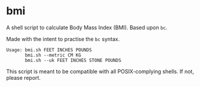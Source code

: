 # bmi
A shell script to calculate Body Mass Index (BMI). Based upon `bc`.

Made with the intent to practise the `bc` syntax.

```
Usage: bmi.sh FEET INCHES POUNDS
       bmi.sh --metric CM KG
       bmi.sh --uk FEET INCHES STONE POUNDS
```

This script is meant to be compatible with all POSIX-complying shells. If not, please report.
